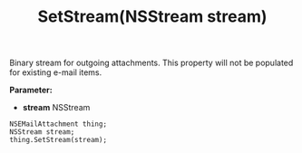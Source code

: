 ﻿---
uid: crmscript_ref_NSEMailAttachment_SetStream
title: SetStream(NSStream stream)
intellisense: NSEMailAttachment.SetStream
keywords: NSEMailAttachment, GetStream
so.topic: reference
---

Binary stream for outgoing attachments. This property will not be populated for existing e-mail items.

**Parameter:** 
 - **stream** NSStream

```crmscript
NSEMailAttachment thing;
NSStream stream;
thing.SetStream(stream);
```

